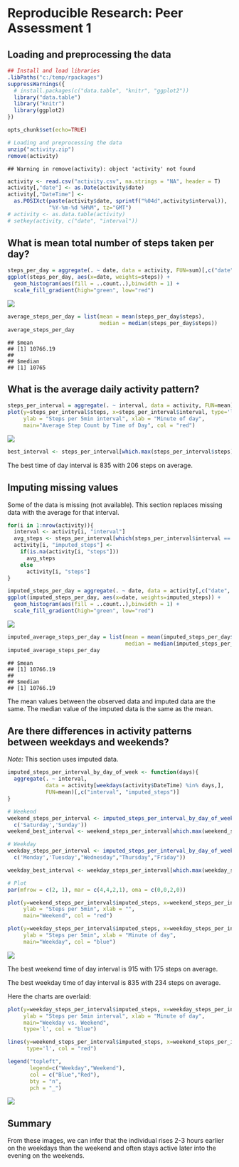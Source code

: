 # Reproducible Research: Peer Assessment 1

## Loading and preprocessing the data

```r
## Install and load libraries
.libPaths("c:/temp/rpackages")
suppressWarnings({
  # install.packages(c("data.table", "knitr", "ggplot2"))
  library("data.table")
  library("knitr")
  library(ggplot2)
})

opts_chunk$set(echo=TRUE)

# Loading and preprocessing the data
unzip("activity.zip")
remove(activity)
```

```
## Warning in remove(activity): object 'activity' not found
```

```r
activity <- read.csv("activity.csv", na.strings = "NA", header = T)
activity[,"date"] <- as.Date(activity$date)
activity[,"DateTime"] <-
  as.POSIXct(paste(activity$date, sprintf("%04d",activity$interval)),
             "%Y-%m-%d %H%M", tz="GMT")
# activity <- as.data.table(activity)
# setkey(activity, c("date", "interval"))
```

## What is mean total number of steps taken per day?

```r
steps_per_day = aggregate(. ~ date, data = activity, FUN=sum)[,c("date", "steps")]
ggplot(steps_per_day, aes(x=date, weights=steps)) +
  geom_histogram(aes(fill = ..count..),binwidth = 1) +
  scale_fill_gradient(high="green", low="red")
```

![](PA1_template_files/figure-html/steps_per_day-1.png) 

```r
average_steps_per_day = list(mean = mean(steps_per_day$steps),
                             median = median(steps_per_day$steps))
average_steps_per_day
```

```
## $mean
## [1] 10766.19
## 
## $median
## [1] 10765
```



## What is the average daily activity pattern?

```r
steps_per_interval = aggregate(. ~ interval, data = activity, FUN=mean)[,c("interval", "steps")]
plot(y=steps_per_interval$steps, x=steps_per_interval$interval, type='l',
     ylab = "Steps per 5min interval", xlab = "Minute of day",
     main="Average Step Count by Time of Day", col = "red")
```

![](PA1_template_files/figure-html/daily_activity-1.png) 

```r
best_interval <- steps_per_interval[which.max(steps_per_interval$steps),]
```
The best time of day interval is 835 with 206 steps on average.

## Imputing missing values

Some of the data is missing (not available).  This section replaces missing data with the average for that interval.


```r
for(i in 1:nrow(activity)){
  interval <- activity[i, "interval"]
  avg_steps <- steps_per_interval[which(steps_per_interval$interval == interval), "steps"][1]
  activity[i, "imputed_steps"] <-
    if(is.na(activity[i, "steps"]))
      avg_steps
    else
      activity[i, "steps"]
}

imputed_steps_per_day = aggregate(. ~ date, data = activity[,c("date", "imputed_steps")], FUN=sum)[,c("date", "imputed_steps")]
ggplot(imputed_steps_per_day, aes(x=date, weights=imputed_steps)) +
  geom_histogram(aes(fill = ..count..),binwidth = 1) +
  scale_fill_gradient(high="green", low="red")
```

![](PA1_template_files/figure-html/imputed_steps_per_day-1.png) 

```r
imputed_average_steps_per_day = list(mean = mean(imputed_steps_per_day$imputed_steps),
                                     median = median(imputed_steps_per_day$imputed_steps))
imputed_average_steps_per_day
```

```
## $mean
## [1] 10766.19
## 
## $median
## [1] 10766.19
```

The mean values between the observed data and imputed data are the same.  The median value of the imputed data is the same as the mean.

## Are there differences in activity patterns between weekdays and weekends?

*Note:* This section uses imputed data.


```r
imputed_steps_per_interval_by_day_of_week <- function(days){
  aggregate(. ~ interval,
            data = activity[weekdays(activity$DateTime) %in% days,],
            FUN=mean)[,c("interval", "imputed_steps")]
}

# Weekend
weekend_steps_per_interval <- imputed_steps_per_interval_by_day_of_week(
  c('Saturday','Sunday'))
weekend_best_interval <- weekend_steps_per_interval[which.max(weekend_steps_per_interval$imputed_steps),]

# Weekday
weekday_steps_per_interval <- imputed_steps_per_interval_by_day_of_week(
  c('Monday','Tuesday',"Wednesday","Thursday","Friday"))

weekday_best_interval <- weekday_steps_per_interval[which.max(weekday_steps_per_interval$imputed_steps),]

# Plot 
par(mfrow = c(2, 1), mar = c(4,4,2,1), oma = c(0,0,2,0))

plot(y=weekend_steps_per_interval$imputed_steps, x=weekend_steps_per_interval$interval, type='l',
     ylab = "Steps per 5min", xlab = "",
     main="Weekend", col = "red")

plot(y=weekday_steps_per_interval$imputed_steps, x=weekday_steps_per_interval$interval, type='l',
     ylab = "Steps per 5min", xlab = "Minute of day",
     main="Weekday", col = "blue")
```

![](PA1_template_files/figure-html/weekday_vs_weekend_activity-1.png) 

The best weekend time of day interval is 915 with 175 steps on average.

The best weekday time of day interval is 835 with 234 steps on average.

Here the charts are overlaid:


```r
plot(y=weekday_steps_per_interval$imputed_steps, x=weekday_steps_per_interval$interval,
     ylab = "Steps per 5min interval", xlab = "Minute of day",
     main="Weekday vs. Weekend",
     type='l', col = "blue")

lines(y=weekend_steps_per_interval$imputed_steps, x=weekend_steps_per_interval$interval,
      type='l', col = "red")

legend("topleft",
       legend=c("Weekday","Weekend"),
       col = c("Blue","Red"),
       bty = "n",
       pch = "_")
```

![](PA1_template_files/figure-html/weekday_overlaid_weekend_activity-1.png) 

## Summary

From these images, we can infer that the individual rises 2-3 hours earlier on the weekdays than the weekend and often stays active later into the evening on the weekends.
